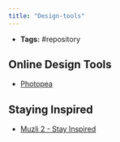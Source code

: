 ```yaml
---
title: "Design-tools"
---
```


- **Tags:** #repository 

## Online Design Tools
- [Photopea](https://www.photopea.com/)


## Staying Inspired
- [Muzli 2 - Stay Inspired](https://chrome.google.com/webstore/detail/muzli-2-stay-inspired/glcipcfhmopcgidicgdociohdoicpdfc?hl=en)
